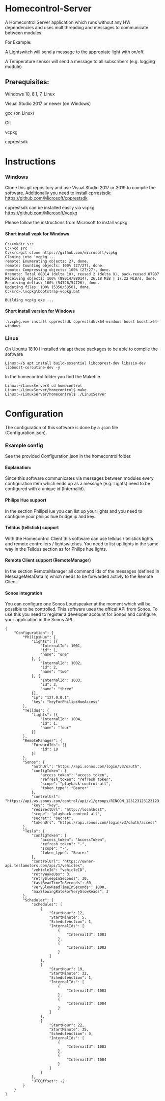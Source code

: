# Homecontrol-Server
A Homecontrol Server application which runs without any HW dependencies and uses multithreading and messages to communicate between modules.

For Example:

A Lightswitch will send a message to the appropiate light with on/off.

A Temperature sensor will send a message to all subscribers (e.g. logging module) 

## Prerequisites:
Windows 10, 8.1, 7, Linux

Visual Studio 2017 or newer (on Windows)

gcc (on Linux)

Git

vcpkg

cpprestsdk


# Instructions
### Windows
Clone this git repository and use Visual Studio 2017 or 2019 to compile the software.
Additionally you need to install cprrestsdk:
https://github.com/Microsoft/cpprestsdk

cpprestsdk can be installed easily via vcpkg
https://github.com/Microsoft/vcpkg

Please follow the instructions from Microsoft to install vcpkg.
#### Short install vcpk for Windows

```
C:\>mkdir src
C:\>cd src
C:\src>git clone https://github.com/microsoft/vcpkg
Cloning into 'vcpkg'...
remote: Enumerating objects: 27, done.
remote: Counting objects: 100% (27/27), done.
remote: Compressing objects: 100% (27/27), done.
Rremote: Total 88014 (delta 10), reused 2 (delta 0), pack-reused 87987
Receiving objects: 100% (88014/88014), 26.18 MiB | 17.22 MiB/s, done.
Resolving deltas: 100% (54726/54726), done.
Updating files: 100% (5350/5350), done.
C:\src>.\vcpkg\bootstrap-vcpkg.bat

Building vcpkg.exe ...
```

#### Short install version for Windows
```
.\vcpkg.exe install cpprestsdk cpprestsdk:x64-windows boost boost:x64-windows
```

### Linux
On Ubuntu 18.10 i installed via apt these packages to be able to compile the software

```
Linux:~/$ apt install build-essential libcpprest-dev libasio-dev libboost-coroutine-dev -y
```

In the homecontrol folder you find the Makefile.
```
Linux:~/LinuxServer$ cd homecontrol
Linux:~/LinuxServer/homecontrol$ make
Linux:~/LinuxServer/homecontrol$ ./LinuxServer
```

# Configuration
The configuration of this software is done by a .json file (Configuration.json).

### Example config
See the provided Configuration.json in the homecontrol folder.

#### Explanation:
Since this software communicates via messages between modules every configuration item which ends up as a message (e.g. Lights) need to be configured with a unique id (InternalId).

#### Philips Hue support
In the section PhilipsHue you can list up your lights and you need to configure your philips hue bridge ip and key.

#### Telldus (tellstick) support
With the Homecontrol Client this software can use telldus / tellstick lights and remote controllers / lightswitches.
You need to list up lights in the same way in the Telldus section as for Philips hue lights.

#### Remote Client support (RemoteManager)
In the section RemoteManager all command ids of the messages (defined in MessageMetaData.h) which needs to be forwarded activly to the Remote Client. 

#### Sonos integration
You can configure one Sonos Loudspeaker at the moment which will be possible to be controlled.
This software uses the offical API from Sonos.
To use this you need to register a developer account for Sonos and configure your application in the Sonos API.

```
{
	"Configuration": {
		"PhilipsHue": {
			"Lights": [{
				"InternalId": 1001,
				"id": 1,
				"name": "one"
			}, {
				"InternalId": 1002,
				"id": 2,
				"name": "two"
			}, {
				"InternalId": 1003,
				"id": 3,
				"name": "three"
			}],
			"ip": "127.0.0.1",
			"key": "keyForPhilipsHueAccess"
		},
		"Telldus": {
			"Lights": [{
				"InternalId": 1004,
				"id": 1,
				"name": "four"
			}]
		},
		"RemoteManager": {
			"ForwardIds": [{
				"id": 18
			}]
		},
		"Sonos": {
			"authUrl": "https://api.sonos.com/login/v3/oauth",
			"configToken": {
				"access_token": "access token",
				"refresh_token": "refresh token",
				"scope": "playback-control-all",
				"token_type": "Bearer"
			},
			"controlUrl": "https://api.ws.sonos.com/control/api/v1/groups/RINCON_123123123123123:11/playback/",
			"key": "key",
			"redirectUrl": "http://localhost",
			"scope": "playback-control-all",
			"secret": "secret",
			"tokenUrl": "https://api.sonos.com/login/v3/oauth/access"
		},
		"Tesla": {
			"configToken": {
				"access_token": "AccessToken",
				"refresh_token": "-",
				"scope": "-",
				"token_type": "Bearer"
			},
			"controlUrl": "https://owner-api.teslamotors.com/api/1/vehicles",
			"vehicleId": "vehicleID",
			"retryWakeUps": 3,
			"retrySleepInSeconds": 30,
			"fastReadTimeInSeconds": 60,
			"verySlowReadTimeInSeconds": 1800,
			"maxSlowingRateForVerySlowReads": 3
		},
		"Scheduler": {
			"Schedules": [
				{
					"StartHour": 12,
					"StartMinute": 5,
					"ScheduleAction": 1,
					"InternalIds": [
						{
							"InternalId": 1001
						},
						{
							"InternalId": 1002
						}
					]
				},
				{
					"StartHour": 19,
					"StartMinute": 32,
					"ScheduleAction": 1,
					"InternalIds": [
						{
							"InternalId": 1003
						},
						{
							"InternalId": 1004
						}
					]
				},
				{
					"StartHour": 22,
					"StartMinute": 35,
					"ScheduleAction": 0,
					"InternalIds": [
						{
							"InternalId": 1003
						},
						{
							"InternalId": 1004
						}
					]
				}
			],
			"UTCOffset": -2
		}
	}
}
```

